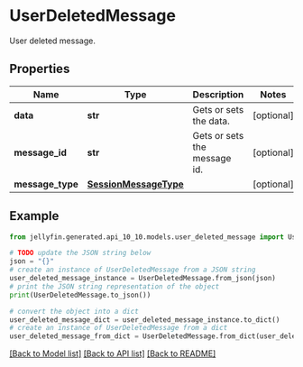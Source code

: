 # UserDeletedMessage

User deleted message.

## Properties

Name | Type | Description | Notes
------------ | ------------- | ------------- | -------------
**data** | **str** | Gets or sets the data. | [optional] 
**message_id** | **str** | Gets or sets the message id. | [optional] 
**message_type** | [**SessionMessageType**](SessionMessageType.md) |  | [optional] 

## Example

```python
from jellyfin.generated.api_10_10.models.user_deleted_message import UserDeletedMessage

# TODO update the JSON string below
json = "{}"
# create an instance of UserDeletedMessage from a JSON string
user_deleted_message_instance = UserDeletedMessage.from_json(json)
# print the JSON string representation of the object
print(UserDeletedMessage.to_json())

# convert the object into a dict
user_deleted_message_dict = user_deleted_message_instance.to_dict()
# create an instance of UserDeletedMessage from a dict
user_deleted_message_from_dict = UserDeletedMessage.from_dict(user_deleted_message_dict)
```
[[Back to Model list]](README.md#documentation-for-models) [[Back to API list]](README.md#documentation-for-api-endpoints) [[Back to README]](README.md)


